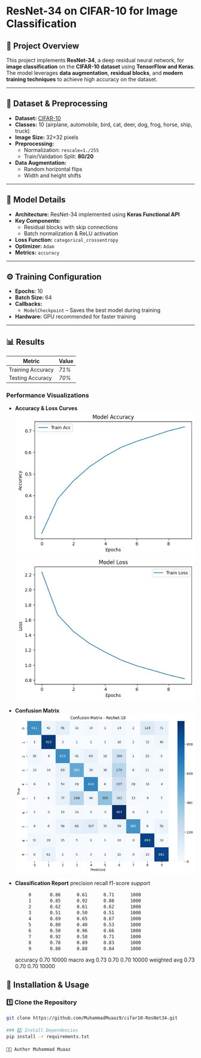 # ResNet-34 on CIFAR-10 for Image Classification

## 📌 Project Overview
This project implements **ResNet-34**, a deep residual neural network, for **image classification** on the **CIFAR-10 dataset** using **TensorFlow and Keras**.
The model leverages **data augmentation**, **residual blocks**, and **modern training techniques** to achieve high accuracy on the dataset.

---

## 📂 Dataset & Preprocessing
- **Dataset:** [CIFAR-10](https://www.cs.toronto.edu/~kriz/cifar.html)
- **Classes:** 10 (airplane, automobile, bird, cat, deer, dog, frog, horse, ship, truck)
- **Image Size:** 32×32 pixels
- **Preprocessing:**
  - Normalization: `rescale=1./255`
  - Train/Validation Split: **80/20**
- **Data Augmentation:**
  - Random horizontal flips
  - Width and height shifts

---

## 🧠 Model Details
- **Architecture:** ResNet-34 implemented using **Keras Functional API**
- **Key Components:**
  - Residual blocks with skip connections
  - Batch normalization & ReLU activation
- **Loss Function:** `categorical_crossentropy`
- **Optimizer:** `Adam`
- **Metrics:** `accuracy`

---

## ⚙️ Training Configuration
- **Epochs:** 10
- **Batch Size:** 64
- **Callbacks:**
  - `ModelCheckpoint` – Saves the best model during training
- **Hardware:** GPU recommended for faster training

---

## 📊 Results

| Metric             | Value |
|--------------------|-------|
| Training Accuracy  | *71%* |
| Testing Accuracy| *70%* |

### Performance Visualizations
- **Accuracy & Loss Curves**
![Accuracy Plot](images/AccuracyPlot.jpg)
![Loss Plot](images/LossPlot.jpg)

- **Confusion Matrix**
![Confusion Matrix](images/ConfusionMatrix.jpg)

- **Classification Report**
              precision    recall  f1-score   support

           0       0.86      0.61      0.71      1000
           1       0.85      0.92      0.88      1000
           2       0.62      0.61      0.62      1000
           3       0.51      0.50      0.51      1000
           4       0.69      0.65      0.67      1000
           5       0.80      0.40      0.53      1000
           6       0.50      0.96      0.66      1000
           7       0.92      0.58      0.71      1000
           8       0.78      0.89      0.83      1000
           9       0.80      0.88      0.84      1000

    accuracy                           0.70     10000
   macro avg       0.73      0.70      0.70     10000
weighted avg       0.73      0.70      0.70     10000

## 🚀 Installation & Usage

### 1️⃣ Clone the Repository
```bash
git clone https://github.com/MuhammadMuaaz9/cifar10-ResNet34.git

### 2️⃣ Install Dependencies
pip install -r requirements.txt

👨‍💻 Author Muhammad Muaaz
